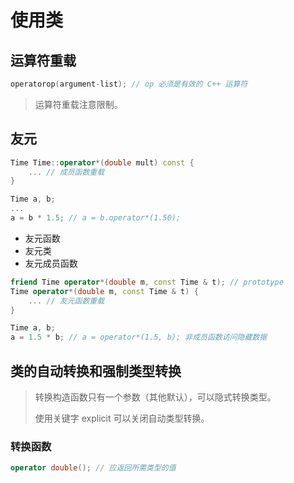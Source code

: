 # 使用类

## 运算符重载

```cpp
operatorop(argument-list); // op 必须是有效的 C++ 运算符
```

> 运算符重载注意限制。

## 友元

```cpp
Time Time::operator*(double mult) const {
    ... // 成员函数重载
}

Time a, b;
...
a = b * 1.5; // a = b.operator*(1.50);
```

- 友元函数
- 友元类
- 友元成员函数

```cpp
friend Time operator*(double m, const Time & t); // prototype
Time operator*(double m, const Time & t) {
    ... // 友元函数重载
}

Time a, b;
a = 1.5 * b; // a = operator*(1.5, b); 非成员函数访问隐藏数据
```

## 类的自动转换和强制类型转换

> 转换构造函数只有一个参数（其他默认），可以隐式转换类型。
>
> 使用关键字 explicit 可以关闭自动类型转换。

### 转换函数

```cpp
operator double(); // 应返回所需类型的值
```
